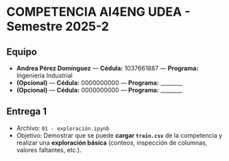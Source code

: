 # COMPETENCIA AI4ENG UDEA - Semestre 2025-2

## Equipo

- **Andrea Pérez Domínguez** — **Cédula:** 1037661887 — **Programa:** Ingeniería Industrial
- **(Opcional)** — **Cédula:** 0000000000 — **Programa:** ________
- **(Opcional)** — **Cédula:** 0000000000 — **Programa:** ________

## Entrega 1
- Archivo: `01 - exploración.ipynb`
- Objetivo: Demostrar que se puede **cargar `train.csv`** de la competencia y realizar una **exploración básica** (conteos, inspección de columnas, valores faltantes, etc.).
